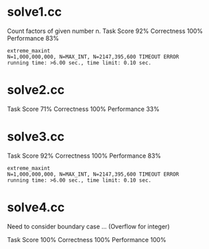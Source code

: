 # solve1.cc

Count factors of given number n.
Task Score
92%
Correctness
100%
Performance
83%

```
extreme_maxint 
N=1,000,000,000, N=MAX_INT, N=2147,395,600 TIMEOUT ERROR 
running time: >6.00 sec., time limit: 0.10 sec.
```

# solve2.cc

Task Score
71%
Correctness
100%
Performance
33%

# solve3.cc

Task Score
92%
Correctness
100%
Performance
83%

```
extreme_maxint 
N=1,000,000,000, N=MAX_INT, N=2147,395,600 TIMEOUT ERROR 
running time: >6.00 sec., time limit: 0.10 sec.
```

# solve4.cc

Need to consider boundary case ... (Overflow for integer)

Task Score
100%
Correctness
100%
Performance
100%
